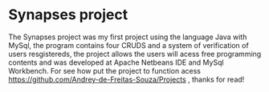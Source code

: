 # Synapses project
The Synapses project was my first project using the language Java with MySql, the program contains four CRUDS and a system of verification of users resgistereds, the project allows the users will acess free programming contents and was developed at Apache Netbeans IDE and MySql Workbench. For see how put the project to function acess https://github.com/Andrey-de-Freitas-Souza/Projects , thanks for read!


